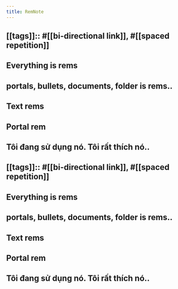 ```yaml
---
title: RemNote
---
```


## [[tags]]:: #[[bi-directional link]], #[[spaced repetition]]
## Everything is rems
## portals, bullets, documents, folder is rems..
## Text rems
## Portal rem
## Tôi đang sử dụng nó. Tôi rất thích nó..
## [[tags]]:: #[[bi-directional link]], #[[spaced repetition]]
## Everything is rems
## portals, bullets, documents, folder is rems..
## Text rems
## Portal rem
## Tôi đang sử dụng nó. Tôi rất thích nó..
